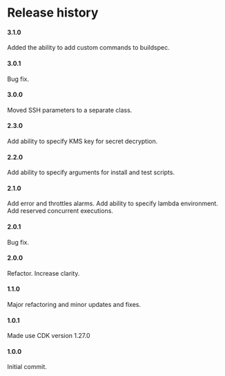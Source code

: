 # Release history

#### 3.1.0
Added the ability to add custom commands to buildspec.

#### 3.0.1
Bug fix.

#### 3.0.0
Moved SSH parameters to a separate class.

#### 2.3.0
Add ability to specify KMS key for secret decryption.

#### 2.2.0
Add ability to specify arguments for install and test scripts.

#### 2.1.0
Add error and throttles alarms. Add ability to specify lambda environment.
Add reserved concurrent executions.

#### 2.0.1
Bug fix.

#### 2.0.0
Refactor. Increase clarity.

#### 1.1.0
Major refactoring and minor updates and fixes.

#### 1.0.1
Made use CDK version 1.27.0

#### 1.0.0
Initial commit.

